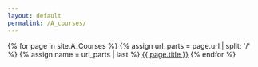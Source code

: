 ```yaml
---
layout: default
permalink: /A_courses/
---
```

{% for page in site.A_Courses %}
{% assign url_parts = page.url | split: '/' %}
{% assign name = url_parts | last %}
<a class="page-link" href="{{ page.url | relative_url }}">{{ page.title }}</a>
{% endfor %}